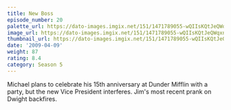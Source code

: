 ```yaml
---
title: New Boss
episode_number: 20
palette_url: https://dato-images.imgix.net/151/1471789055-wQIIsKQtJeQWqxnkl4xxxTfXrwh.jpg?ixlib=rb-1.1.0&ch=DPR%2CWidth&auto=enhance&palette=json
image_url: https://dato-images.imgix.net/151/1471789055-wQIIsKQtJeQWqxnkl4xxxTfXrwh.jpg?ixlib=rb-1.1.0&ch=DPR%2CWidth&auto=compress%2Cformat&w=500
thumbnail_url: https://dato-images.imgix.net/151/1471789055-wQIIsKQtJeQWqxnkl4xxxTfXrwh.jpg?ixlib=rb-1.1.0&ch=DPR%2CWidth&auto=enhance&w=500&h=280&fit=crop&fm=jpg
date: '2009-04-09'
weight: 87
rating: 8.4
category: Season 5
---
```


Michael plans to celebrate his 15th anniversary at Dunder Mifflin with a party, but the new Vice President interferes. Jim's most recent prank on Dwight backfires.
